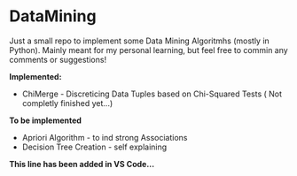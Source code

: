 # DataMining

Just a small repo to implement some Data Mining Algoritmhs (mostly in Python). 
Mainly meant for my personal learning, but feel free to commin any comments or suggestions!

**Implemented:**
* ChiMerge - Discreticing Data Tuples based on Chi-Squared Tests ( Not completly finished yet...)

**To be implemented**

* Apriori Algorithm - to ind strong Associations
* Decision Tree Creation - self explaining


**This line has been added in VS Code...**
